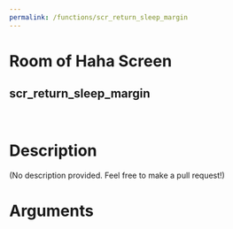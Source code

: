 ```yaml
---
permalink: /functions/scr_return_sleep_margin
---
```

# Room of Haha Screen  
## scr_return_sleep_margin  
&nbsp;  
# Description  
(No description provided. Feel free to make a pull request!) 
&nbsp;  
# Arguments



